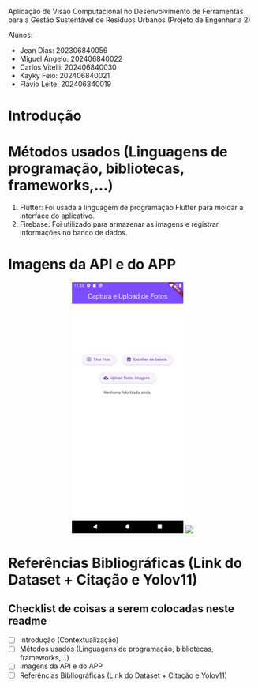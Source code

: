 Aplicação de Visão Computacional no Desenvolvimento de Ferramentas para a Gestão Sustentável de Resíduos Urbanos (Projeto de Engenharia 2)

Alunos: 
- Jean Dias: 202306840056
- Miguel Ângelo: 202406840022
- Carlos Vitelli: 202406840030
- Kayky Feio: 202406840021
- Flávio Leite: 202406840019

# Introdução 

# Métodos usados (Linguagens de programação, bibliotecas, frameworks,...)
1. Flutter: Foi usada a linguagem de programação Flutter para moldar a interface do aplicativo.
2. Firebase: Foi utilizado para armazenar as imagens e registrar informações no banco de dados.

# Imagens da API e do APP
<p align="center">
  <img src="imgs/img_app1.png" width="45%">
  <img src="imgs/img_app3.pngg" width="45%">

# Referências Bibliográficas (Link do Dataset + Citação e Yolov11)


## Checklist de coisas a serem colocadas neste readme

- [ ] Introdução (Contextualização)
- [ ] Métodos usados (Linguagens de programação, bibliotecas, frameworks,...)
- [ ] Imagens da API e do APP
- [ ] Referências Bibliográficas (Link do Dataset + Citação e Yolov11)
